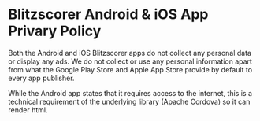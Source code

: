 # Blitzscorer Android & iOS App Privary Policy

Both the Android and iOS Blitzscorer apps do not collect any personal data or display any ads.
We do not collect or use any personal information apart from what the Google Play Store and Apple App Store
provide by default to every app publisher.

While the Android app states that it requires access to the internet, this is a technical requirement of the
underlying library (Apache Cordova) so it can render html.

